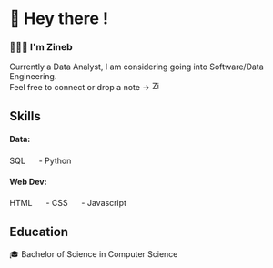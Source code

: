 # 👋 Hey there !
### 👩🏻‍💻 I'm Zineb
Currently a Data Analyst, I am considering going into Software/Data Engineering.
<br>Feel free to connect or drop a note →
<a href="https://www.linkedin.com/in/zineb-guessous/">
  <img alt="Zineb's LinkedIn" width="16px" src="https://pics.freeicons.io/uploads/icons/png/16090541531530099327-512.png" />
</a>

## Skills
#### Data: 
SQL <img height="16" src="https://cdn-icons-png.flaticon.com/512/2772/2772128.png" /> -
Python <img height="16" src="https://cdn-icons-png.flaticon.com/512/5968/5968350.png" />
#### Web Dev: 
HTML <img height="16" src="https://cdn-icons-png.flaticon.com/512/888/888859.png" /> -
CSS <img height="16" src="https://cdn-icons-png.flaticon.com/512/888/888847.png" /> -
Javascript <img height="16" src="https://cdn-icons-png.flaticon.com/512/5968/5968292.png" />


## Education
🎓 Bachelor of Science in Computer Science

<!---
zguessous/zguessous is a ✨ special ✨ repository because its `README.md` (this file) appears on your GitHub profile.
You can click the Preview link to take a look at your changes.
--->
